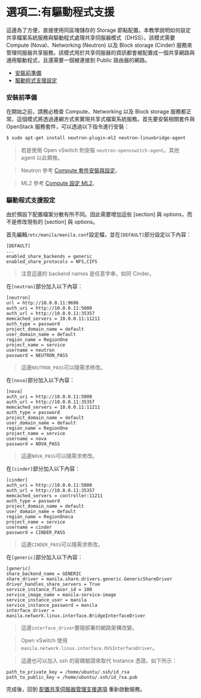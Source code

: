 # 選項二:有驅動程式支援
這邊為了方便，直接使用同區塊儲存的 Storage 節點配置。本教學說明如何設定共享檔案系統服務與驅動程式處理共享伺服器模式（DHSS）。該模式需要 Compute (Nova)、Networking (Neutron) 以及 Block storage (Cinder) 服務來管理伺服器共享服務。該模式用於共享伺服器的資訊都會被配置成一個共享網路與通用驅動程式，且還需要一個被連接到 Public 路由器的網路。

- [安裝前準備](#安裝前準備)
- [驅動程式支援設定](#驅動程式支援設定)

### 安裝前準備
在開始之前，請務必檢查 Compute、Networking 以及 Block storage 服務都正常。這個模式將透過連網方式來實現共享式檔案系統服務。首先要安裝相關套件與 OpenStack 服務套件，可以透過以下指令進行安裝：
```sh
$ sudo apt-get install neutron-plugin-ml2 neutron-linuxbridge-agent
```
> 若是使用 Open vSwitch 則安裝 ```neutron-openvswitch-agent```。其他 agent 以此類推。

> Neutron 參考 [Compute 套件安裝與設定](../neutron/linuxbridge-vxlan-install.md#compute-套件安裝與設定)。

> ML2 參考 [Compute 設定 ML2](../neutron/linuxbridge-vxlan-install.md#compute-設定-ml2)。

### 驅動程式支援設定
由於預設下配置檔案分散有所不同。因此需要增加這些 [section] 與 options，而不是修改現有的 [section] 與 options。

首先編輯```/etc/manila/manila.conf```設定檔，並在```[DEFAULT]```部分設定以下內容：
```
[DEFAULT]
...
enabled_share_backends = generic
enabled_share_protocols = NFS,CIFS
```
> 注意這邊的 backend names 是任意字串，如同 Cinder。

在```[neutron]```部分加入以下內容：
```
[neutron]
url = http://10.0.0.11:9696
auth_uri = http://10.0.0.11:5000
auth_url = http://10.0.0.11:35357
memcached_servers = 10.0.0.11:11211
auth_type = password
project_domain_name = default
user_domain_name = default
region_name = RegionOne
project_name = service
username = neutron
password = NEUTRON_PASS
```
> 這邊```NEUTRON_PASS```可以隨需求修改。

在```[nova]```部分加入以下內容：
```
[nova]
auth_uri = http://10.0.0.11:5000
auth_url = http://10.0.0.11:35357
memcached_servers = 10.0.0.11:11211
auth_type = password
project_domain_name = default
user_domain_name = default
region_name = RegionOne
project_name = service
username = nova
password = NOVA_PASS
```
> 這邊```NOVA_PASS```可以隨需求修改。

在```[cinder]```部分加入以下內容：
```
[cinder]
auth_uri = http://10.0.0.11:5000
auth_url = http://10.0.0.11:35357
memcached_servers = controller:11211
auth_type = password
project_domain_name = default
user_domain_name = default
region_name = RegionOneca
project_name = service
username = cinder
password = CINDER_PASS
```
> 這邊```CINDER_PASS```可以隨需求修改。

在```[generic]```部分加入以下內容：
```
[generic]
share_backend_name = GENERIC
share_driver = manila.share.drivers.generic.GenericShareDriver
driver_handles_share_servers = True
service_instance_flavor_id = 100
service_image_name = manila-service-image
service_instance_user = manila
service_instance_password = manila
interface_driver = manila.network.linux.interface.BridgeInterfaceDriver
```
> 這邊```interface_driver```要隨部署的網路架構改變。

> Open vSwitch 使用 ```manila.network.linux.interface.OVSInterfaceDriver```。

> 這邊也可以加入 ssh 的密碼驗證來取代 Instance 憑證。如下所示：
```
path_to_private_key = /home/ubuntu/.ssh/id_rsa
path_to_public_key = /home/ubuntu/.ssh/id_rsa.pub
```

完成後，回到 [配置共享伺服器管理支援選項](README.md#配置共享伺服器管理支援選項) 重新啟動服務。
